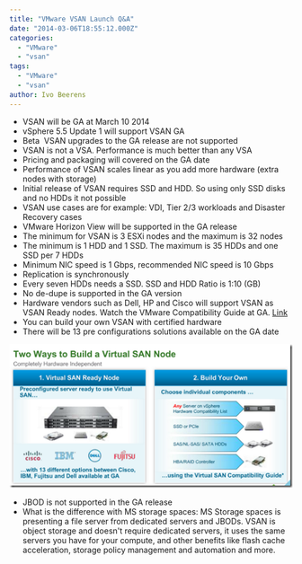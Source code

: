 ```yaml
---
title: "VMware VSAN Launch Q&A"
date: "2014-03-06T18:55:12.000Z"
categories: 
  - "VMware"
  - "vsan"
tags: 
  - "VMware"
  - "vsan"
author: Ivo Beerens
---
```


- VSAN will be GA at March 10 2014
- vSphere 5.5 Update 1 will support VSAN GA
- Beta  VSAN upgrades to the GA release are not supported
- VSAN is not a VSA. Performance is much better than any VSA
- Pricing and packaging will covered on the GA date
- Performance of VSAN scales linear as you add more hardware (extra nodes with storage)
- Initial release of VSAN requires SSD and HDD. So using only SSD disks and no HDDs it not possible
- VSAN use cases are for example: VDI, Tier 2/3 workloads and Disaster Recovery cases
- VMware Horizon View will be supported in the GA release
- The minimum for VSAN is 3 ESXi nodes and the maximum is 32 nodes
- The minimum is 1 HDD and 1 SSD. The maximum is 35 HDDs and one SSD per 7 HDDs
- Minimum NIC speed is 1 Gbps, recommended NIC speed is 10 Gbps
- Replication is synchronously
- Every seven HDDs needs a SSD. SSD and HDD Ratio is 1:10 (GB)
- No de-dupe is supported in the GA version
- Hardware vendors such as Dell, HP and Cisco will support VSAN as VSAN Ready nodes. Watch the VMware Compatibility Guide at GA. [Link](http://www.VMware.com/resources/compatibility/search.php?deviceCategory=vsan)
- You can build your own VSAN with certified hardware
- There will be 13 pre configurations solutions available on the GA date

[![image](images/image_thumb.png "image")](images/image.png)

- JBOD is not supported in the GA release
- What is the difference with MS storage spaces: MS Storage spaces is presenting a file server from dedicated servers and JBODs. VSAN is object storage and doesn't require dedicated servers, it uses the same servers you have for your compute, and other benefits like flash cache acceleration, storage policy management and automation and more.



